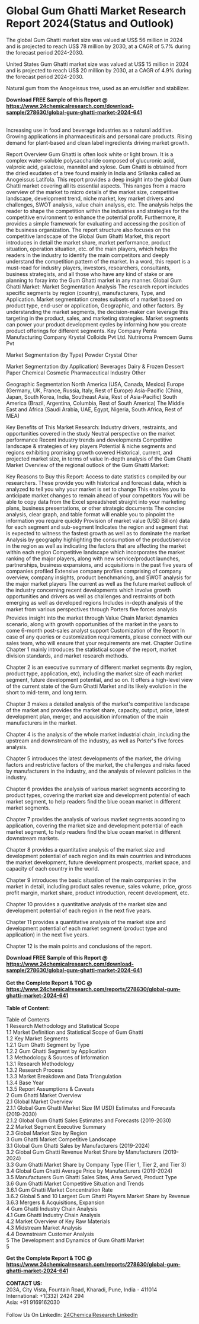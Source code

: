 <h1>Global Gum Ghatti Market Research Report 2024(Status and Outlook)</h1><p>The global Gum Ghatti market size was valued at US$ 56 million in 2024 and is projected to reach US$ 78 million by 2030, at a CAGR of 5.7% during the forecast period 2024-2030.</p><p>
United States Gum Ghatti market size was valued at US$ 15 million in 2024 and is projected to reach US$ 20 million by 2030, at a CAGR of 4.9% during the forecast period 2024-2030.</p><p>
Natural gum from the Anogeissus tree, used as an emulsifier and stabilizer.</p><div><b>Download FREE Sample of this Report @ 
            <a href="https://www.24chemicalresearch.com/download-sample/278630/global-gum-ghatti-market-2024-641">
            https://www.24chemicalresearch.com/download-sample/278630/global-gum-ghatti-market-2024-641</a></b></div><br><p>
Increasing use in food and beverage industries as a natural additive. Growing applications in pharmaceuticals and personal care products. Rising demand for plant-based and clean label ingredients driving market growth.</p><p>
Report Overview
Gum Ghatti is often look white or light brown. It is a complex water-soluble polysaccharide composed of glucuronic acid, valproic acid, galactose, mannitol and xylose. Gum Ghatti is obtained from the dried exudates of a tree found mainly in India and Srilanka called as Anogeissus Latifola.
This report provides a deep insight into the global Gum Ghatti market covering all its essential aspects. This ranges from a macro overview of the market to micro details of the market size, competitive landscape, development trend, niche market, key market drivers and challenges, SWOT analysis, value chain analysis, etc.
The analysis helps the reader to shape the competition within the industries and strategies for the competitive environment to enhance the potential profit. Furthermore, it provides a simple framework for evaluating and accessing the position of the business organization. The report structure also focuses on the competitive landscape of the Global Gum Ghatti Market, this report introduces in detail the market share, market performance, product situation, operation situation, etc. of the main players, which helps the readers in the industry to identify the main competitors and deeply understand the competition pattern of the market.
In a word, this report is a must-read for industry players, investors, researchers, consultants, business strategists, and all those who have any kind of stake or are planning to foray into the Gum Ghatti market in any manner.
Global Gum Ghatti Market: Market Segmentation Analysis
The research report includes specific segments by region (country), manufacturers, Type, and Application. Market segmentation creates subsets of a market based on product type, end-user or application, Geographic, and other factors. By understanding the market segments, the decision-maker can leverage this targeting in the product, sales, and marketing strategies. Market segments can power your product development cycles by informing how you create product offerings for different segments.
Key Company
Penta Manufacturing Company
Krystal Colloids Pvt Ltd.
Nutriroma
Premcem Gums Pvt</p><p>
Market Segmentation (by Type)
Powder
Crystal
Other</p><p>
Market Segmentation (by Application)
Beverages
Dairy &amp; Frozen Dessert
Paper Chemical
Cosmetic
Pharmaceutical Industry
Other</p><p>
Geographic Segmentation
North America (USA, Canada, Mexico)
Europe (Germany, UK, France, Russia, Italy, Rest of Europe)
Asia-Pacific (China, Japan, South Korea, India, Southeast Asia, Rest of Asia-Pacific)
South America (Brazil, Argentina, Columbia, Rest of South America)
The Middle East and Africa (Saudi Arabia, UAE, Egypt, Nigeria, South Africa, Rest of MEA)</p><p>
Key Benefits of This Market Research:
Industry drivers, restraints, and opportunities covered in the study
Neutral perspective on the market performance
Recent industry trends and developments
Competitive landscape &amp; strategies of key players
Potential &amp; niche segments and regions exhibiting promising growth covered
Historical, current, and projected market size, in terms of value
In-depth analysis of the Gum Ghatti Market
Overview of the regional outlook of the Gum Ghatti Market:</p><p>
Key Reasons to Buy this Report:
Access to date statistics compiled by our researchers. These provide you with historical and forecast data, which is analyzed to tell you why your market is set to change
This enables you to anticipate market changes to remain ahead of your competitors
You will be able to copy data from the Excel spreadsheet straight into your marketing plans, business presentations, or other strategic documents
The concise analysis, clear graph, and table format will enable you to pinpoint the information you require quickly
Provision of market value (USD Billion) data for each segment and sub-segment
Indicates the region and segment that is expected to witness the fastest growth as well as to dominate the market
Analysis by geography highlighting the consumption of the product/service in the region as well as indicating the factors that are affecting the market within each region
Competitive landscape which incorporates the market ranking of the major players, along with new service/product launches, partnerships, business expansions, and acquisitions in the past five years of companies profiled
Extensive company profiles comprising of company overview, company insights, product benchmarking, and SWOT analysis for the major market players
The current as well as the future market outlook of the industry concerning recent developments which involve growth opportunities and drivers as well as challenges and restraints of both emerging as well as developed regions
Includes in-depth analysis of the market from various perspectives through Porters five forces analysis
Provides insight into the market through Value Chain
Market dynamics scenario, along with growth opportunities of the market in the years to come
6-month post-sales analyst support
Customization of the Report
In case of any queries or customization requirements, please connect with our sales team, who will ensure that your requirements are met.
Chapter Outline
Chapter 1 mainly introduces the statistical scope of the report, market division standards, and market research methods.</p><p>
Chapter 2 is an executive summary of different market segments (by region, product type, application, etc), including the market size of each market segment, future development potential, and so on. It offers a high-level view of the current state of the Gum Ghatti Market and its likely evolution in the short to mid-term, and long term.</p><p>
Chapter 3 makes a detailed analysis of the market's competitive landscape of the market and provides the market share, capacity, output, price, latest development plan, merger, and acquisition information of the main manufacturers in the market.</p><p>
Chapter 4 is the analysis of the whole market industrial chain, including the upstream and downstream of the industry, as well as Porter's five forces analysis.</p><p>
Chapter 5 introduces the latest developments of the market, the driving factors and restrictive factors of the market, the challenges and risks faced by manufacturers in the industry, and the analysis of relevant policies in the industry.</p><p>
Chapter 6 provides the analysis of various market segments according to product types, covering the market size and development potential of each market segment, to help readers find the blue ocean market in different market segments.</p><p>
Chapter 7 provides the analysis of various market segments according to application, covering the market size and development potential of each market segment, to help readers find the blue ocean market in different downstream markets.</p><p>
Chapter 8 provides a quantitative analysis of the market size and development potential of each region and its main countries and introduces the market development, future development prospects, market space, and capacity of each country in the world.</p><p>
Chapter 9 introduces the basic situation of the main companies in the market in detail, including product sales revenue, sales volume, price, gross profit margin, market share, product introduction, recent development, etc.</p><p>
Chapter 10 provides a quantitative analysis of the market size and development potential of each region in the next five years.</p><p>
Chapter 11 provides a quantitative analysis of the market size and development potential of each market segment (product type and application) in the next five years.</p><p>
Chapter 12 is the main points and conclusions of the report.</p><div><b>Download FREE Sample of this Report @ 
            <a href="https://www.24chemicalresearch.com/download-sample/278630/global-gum-ghatti-market-2024-641">
            https://www.24chemicalresearch.com/download-sample/278630/global-gum-ghatti-market-2024-641</a></b></div><br><div><b>Get the Complete Report & TOC @ 
            <a href="https://www.24chemicalresearch.com/reports/278630/global-gum-ghatti-market-2024-641">
            https://www.24chemicalresearch.com/reports/278630/global-gum-ghatti-market-2024-641</a></b></div><br>
            <b>Table of Content:</b><p>Table of Contents<br />
1 Research Methodology and Statistical Scope<br />
1.1 Market Definition and Statistical Scope of Gum Ghatti<br />
1.2 Key Market Segments<br />
1.2.1 Gum Ghatti Segment by Type<br />
1.2.2 Gum Ghatti Segment by Application<br />
1.3 Methodology & Sources of Information<br />
1.3.1 Research Methodology<br />
1.3.2 Research Process<br />
1.3.3 Market Breakdown and Data Triangulation<br />
1.3.4 Base Year<br />
1.3.5 Report Assumptions & Caveats<br />
2 Gum Ghatti Market Overview<br />
2.1 Global Market Overview<br />
2.1.1 Global Gum Ghatti Market Size (M USD) Estimates and Forecasts (2019-2030)<br />
2.1.2 Global Gum Ghatti Sales Estimates and Forecasts (2019-2030)<br />
2.2 Market Segment Executive Summary<br />
2.3 Global Market Size by Region<br />
3 Gum Ghatti Market Competitive Landscape<br />
3.1 Global Gum Ghatti Sales by Manufacturers (2019-2024)<br />
3.2 Global Gum Ghatti Revenue Market Share by Manufacturers (2019-2024)<br />
3.3 Gum Ghatti Market Share by Company Type (Tier 1, Tier 2, and Tier 3)<br />
3.4 Global Gum Ghatti Average Price by Manufacturers (2019-2024)<br />
3.5 Manufacturers Gum Ghatti Sales Sites, Area Served, Product Type<br />
3.6 Gum Ghatti Market Competitive Situation and Trends<br />
3.6.1 Gum Ghatti Market Concentration Rate<br />
3.6.2 Global 5 and 10 Largest Gum Ghatti Players Market Share by Revenue<br />
3.6.3 Mergers & Acquisitions, Expansion<br />
4 Gum Ghatti Industry Chain Analysis<br />
4.1 Gum Ghatti Industry Chain Analysis<br />
4.2 Market Overview of Key Raw Materials<br />
4.3 Midstream Market Analysis<br />
4.4 Downstream Customer Analysis<br />
5 The Development and Dynamics of Gum Ghatti Market <br />
5</p><div><b>Get the Complete Report & TOC @ 
            <a href="https://www.24chemicalresearch.com/reports/278630/global-gum-ghatti-market-2024-641">
            https://www.24chemicalresearch.com/reports/278630/global-gum-ghatti-market-2024-641</a></b></div><br><b>CONTACT US:</b><br>
            203A, City Vista, Fountain Road, Kharadi, Pune, India - 411014<br>
            International: +1(332) 2424 294<br>
            Asia: +91 9169162030 <br><br>
            Follow Us On LinkedIn: <a href="https://www.linkedin.com/company/24chemicalresearch/">24ChemicalResearch LinkedIn</a>